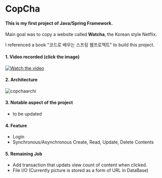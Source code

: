 # CopCha

#### This is my first project of Java/Spring Framework.

Main goal was to copy a website called **Watcha**, the Korean style Netflix.

I referenced a book "코드로 배우는 스프링 웹프로젝트" to build this project.

#### 1. Video recorded (click the image)

[![Watch the video](https://i.ytimg.com/vi/SzyltXUsS8I/0.jpg)](http://youtu.be/SzyltXUsS8I)

#### 2. Architecture

![copchaarchi](https://user-images.githubusercontent.com/25237134/43885176-17b552d0-9bf3-11e8-892e-938252bc5415.PNG)

#### 3. Notable aspect of the project

- to be updated

#### 4. Feature 

- Login
- Synchronous/Asynchronous Create, Read, Update, Delete Contents

#### 5. Remaining Job

- Add transaction that updats view count of content when clicked.
- File I/O (Currently picture is stored as a form of URL in DataBase)
